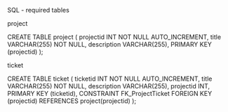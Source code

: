 SQL - required tables

project

CREATE TABLE project (
    projectid INT NOT NULL AUTO_INCREMENT,
    title VARCHAR(255) NOT NULL,
    description VARCHAR(255),
    PRIMARY KEY (projectid)
);

ticket

CREATE TABLE ticket (
    ticketid INT NOT NULL AUTO_INCREMENT,
    title VARCHAR(255) NOT NULL,
    description VARCHAR(255),
    projectid INT,
    PRIMARY KEY (ticketid),
    CONSTRAINT FK_ProjectTicket FOREIGN KEY (projectid)
    REFERENCES project(projectid)
);